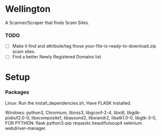 # Wellington
A Scanner/Scraper that finds Scam Sites.
### TODO
- [ ] Make it find and attribute/tag those your-file-is-ready-to-download.zip scam sites.
- [ ] Find a better Newly Registered Domains list.

# Setup
### Packages
Linux: Run the install_dependencies.sh, Have FLASK Installed.  
  
Windows: python3, Chromium, libnss3, libgconf-2-4, libxi6, libgdk-pixbuf2.0-0, libxcomposite1, libasound2, libxrandr2, libatk1.0-0, libgtk-3-0, FOR PYTHON: flask python3-pip requests beautifulsoup4 selenium webdriver-manager.
